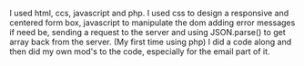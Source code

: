 I used html, ccs, javascript and php. I used css to design a responsive and centered form box, javascript to manipulate the dom adding error messages if need be, sending a request to the server and using JSON.parse() to get array back from the server.  (My first time using php) I did a code along and then did my own mod's to the code, especially for the email part of it.  
